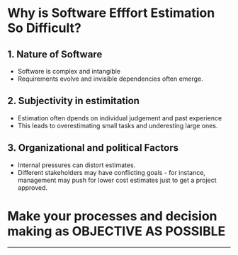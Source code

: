 # Why is Software Efffort Estimation So Difficult?


## 1. Nature of Software 

- Software is complex and  intangible
- Requirements evolve and invisible dependencies often emerge.

## 2. Subjectivity in estimitation 

- Estimation often dpends on individual judgement and past experience
- This leads to overestimating small tasks and underesting large ones.

## 3. Organizational and political Factors

- Internal pressures can distort estimates.
- Different stakeholders may have conflicting goals - for  instance, management may push for lower cost estimates just  to get a  project approved. 


# Make your processes and decision making as OBJECTIVE AS POSSIBLE


---




<br />





